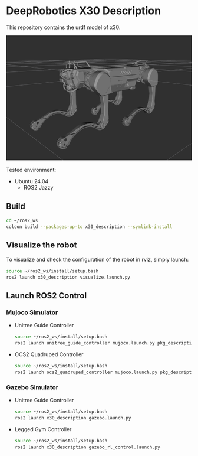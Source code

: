 # DeepRobotics X30 Description
This repository contains the urdf model of x30.

![x30](../../../.images/x30.png)

Tested environment:
* Ubuntu 24.04
    * ROS2 Jazzy

## Build
```bash
cd ~/ros2_ws
colcon build --packages-up-to x30_description --symlink-install
```

## Visualize the robot
To visualize and check the configuration of the robot in rviz, simply launch:
```bash
source ~/ros2_ws/install/setup.bash
ros2 launch x30_description visualize.launch.py
```

## Launch ROS2 Control
### Mujoco Simulator
* Unitree Guide Controller
  ```bash
  source ~/ros2_ws/install/setup.bash
  ros2 launch unitree_guide_controller mujoco.launch.py pkg_description:=x30_description
  ```
* OCS2 Quadruped Controller
  ```bash
  source ~/ros2_ws/install/setup.bash
  ros2 launch ocs2_quadruped_controller mujoco.launch.py pkg_description:=x30_description
  ```

### Gazebo Simulator
* Unitree Guide Controller
  ```bash
  source ~/ros2_ws/install/setup.bash
  ros2 launch x30_description gazebo.launch.py
  ```
* Legged Gym Controller
  ```bash
  source ~/ros2_ws/install/setup.bash
  ros2 launch x30_description gazebo_rl_control.launch.py
  ```